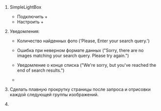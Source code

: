 1. SimpleLightBox

   - Подключить +
   - Настроить +

2. Уведомления:

   - Количество найденных фото ('Please, Enter your search query.')
   - Ошибка при неверном формате данных ("Sorry, there are no images matching
     your search query. Please try again.")

   - Уведомление о конце списка ("We're sorry, but you've reached the end of
     search results.")
   -

3. Сделать плавную прокрутку страницы после запроса и отрисовки каждой следующей
   группы изображений.

4.
